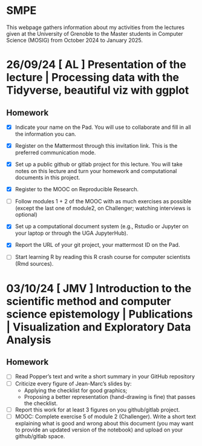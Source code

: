 # SMPE
This webpage gathers information about my activities from the lectures given at the University of Grenoble to the Master students in Computer Science (MOSIG) from October 2024 to January 2025.


# 26/09/24 [ AL ] Presentation of the lecture | Processing data with the Tidyverse, beautiful viz with ggplot
## Homework
- [x] Indicate your name on the Pad. You will use to collaborate and fill in all the information you can.
- [x] Register on the Mattermost through this invitation link. This is the preferred communication mode. 
- [x] Set up a public github or gitlab project for this lecture. You will take notes on this lecture and turn your homework and computational documents in this project.
- [x] Register to the MOOC on Reproducible Research.
- [ ] Follow modules 1 + 2 of the MOOC with as much exercises as possible (except the last one of module2, on Challenger; watching interviews is optional)
- [x] Set up a computational document system (e.g., Rstudio or Jupyter on your laptop or through the UGA JupyterHub).
- [x] Report the URL of your git project, your mattermost ID on the Pad.
- [ ] Start learning R by reading this R crash course for computer scientists (Rmd sources).


# 03/10/24 [ JMV ] Introduction to the scientific method and computer science epistemology | Publications | Visualization and Exploratory Data Analysis
## Homework
- [ ] Read Popper’s text and write a short summary in your GitHub repository
- [ ] Criticize every figure of Jean-Marc’s slides by:
  - Applying the checklist for good graphics;
  - Proposing a better representation (hand-drawing is fine) that passes the checklist.
- [ ] Report this work for at least 3 figures on you github/gitlab project.
- [ ] MOOC: Complete exercise 5 of module 2 (Challenger). Write a short text explaining what is good and wrong about this document (you may want to provide an updated version of the notebook) and upload on your github/gitlab space.
